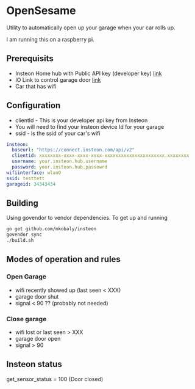 
# OpenSesame

Utility to automatically open up your garage when your car rolls up.

I am running this on a raspberry pi.


## Prerequisits

- Insteon Home hub with Public API key (developer key) [link](https://www.insteon.com/developer/)
- IO Link to control garage door [link](https://www.smarthome.com/insteon-74551-garage-door-control-status-kit.html)
- Car that has wifi

## Configuration

- clientId - This is your developer api key from Insteon
- You will need to find your insteon device Id for your garage
- ssid - is the ssid of your car's wifi

```yaml
insteon:
  baseurl: "https://connect.insteon.com/api/v2"
  clientid: xxxxxxxx-xxxx-xxxx-xxxx-xxxxxxxxxxxxxxxxxxxxxx.xxxxxxxx
  username: your.insteon.hub.username
  password: your.insteon.hub.passowrd
wifiinterface: wlan0
ssid: testtett
garageid: 34343434

```

## Building

Using govendor to vendor dependencies. To get up and running


```sh
go get github.com/mkobaly/insteon
govendor sync
./build.sh
```

## Modes of operation and rules

### Open Garage

- wifi recently showed up (last seen < XXX)
- garage door shut
- signal < 90 ?? (probably not needed)


### Close garage

- wifi lost or last seen > XXX
- garage door open
- signal > 90


## Insteon status

get_sensor_status = 100 (Door closed)